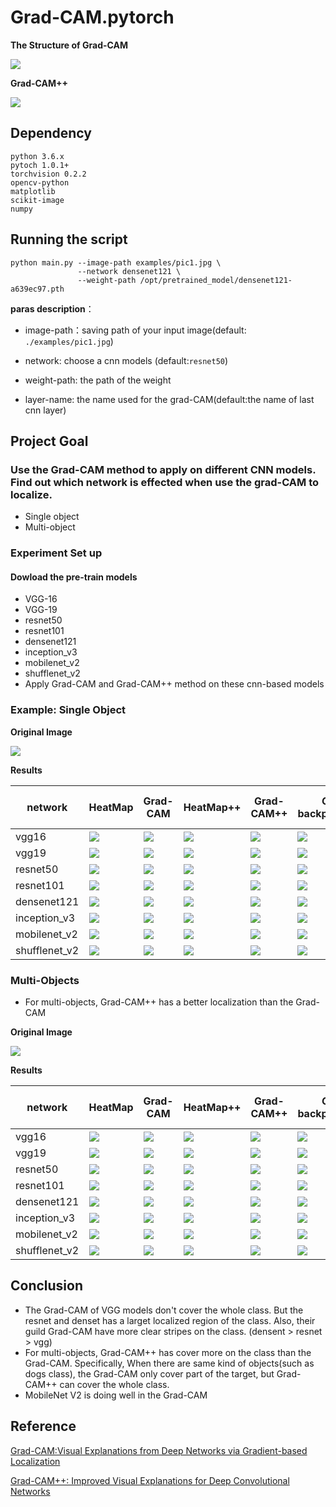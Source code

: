 # Grad-CAM.pytorch




**The Structure of Grad-CAM**

![](examples/grad-cam.jpg)



**Grad-CAM++**

![](examples/Grad-CAM++.png)



## Dependency

```wiki
python 3.6.x
pytoch 1.0.1+
torchvision 0.2.2
opencv-python
matplotlib
scikit-image
numpy
```



## Running the script

```shell
python main.py --image-path examples/pic1.jpg \
               --network densenet121 \
               --weight-path /opt/pretrained_model/densenet121-a639ec97.pth
```

**paras description**：

- image-path：saving path of your input image(default: `./examples/pic1.jpg`)

- network: choose a cnn models (default:`resnet50`)
- weight-path: the path of the weight 
- layer-name: the name used for the grad-CAM(default:the name of last cnn layer)


## Project Goal


### Use the Grad-CAM method to apply on different CNN models. Find out which network is effected when use the grad-CAM to localize. 
- Single object
- Multi-object

### Experiment Set up
#### Dowload the pre-train models
- VGG-16
- VGG-19
- resnet50
- resnet101
- densenet121
- inception_v3
- mobilenet_v2
- shufflenet_v2
- Apply Grad-CAM and Grad-CAM++ method on these cnn-based models

### Example: Single Object


**Original Image**

![](/examples/pic1.jpg)

**Results**

| network      | HeatMap                                   | Grad-CAM                              | HeatMap++                                   | Grad-CAM++                              | Guided backpropagation               | Guided Grad-CAM                          |
| ------------ | ----------------------------------------- | ------------------------------------- | ------------------------------------------- | --------------------------------------- | ------------------------------------ | ---------------------------------------- |
| vgg16        | ![](results/pic1-vgg16-heatmap.jpg)       | ![](results/pic1-vgg16-cam.jpg)       | ![](results/pic1-vgg16-heatmap++.jpg)       | ![](results/pic1-vgg16-cam++.jpg)       | ![](results/pic1-vgg16-gb.jpg)       | ![](results/pic1-vgg16-cam_gb.jpg)       |
| vgg19        | ![](results/pic1-vgg19-heatmap.jpg)       | ![](results/pic1-vgg19-cam.jpg)       | ![](results/pic1-vgg19-heatmap++.jpg)       | ![](results/pic1-vgg19-cam++.jpg)       | ![](results/pic1-vgg19-gb.jpg)       | ![](results/pic1-vgg19-cam_gb.jpg)       |
| resnet50     | ![](results/pic1-resnet50-heatmap.jpg)    | ![](results/pic1-resnet50-cam.jpg)    | ![](results/pic1-resnet50-heatmap++.jpg)    | ![](results/pic1-resnet50-cam++.jpg)    | ![](results/pic1-resnet50-gb.jpg)    | ![](results/pic1-resnet50-cam_gb.jpg)    |
| resnet101    | ![](results/pic1-resnet101-heatmap.jpg)   | ![](results/pic1-resnet101-cam.jpg)   | ![](results/pic1-resnet101-heatmap++.jpg)   | ![](results/pic1-resnet50-cam++.jpg)    | ![](results/pic1-resnet101-gb.jpg)   | ![](results/pic1-resnet101-cam_gb.jpg)   |
| densenet121  | ![](results/pic1-densenet121-heatmap.jpg) | ![](results/pic1-densenet121-cam.jpg) | ![](results/pic1-densenet121-heatmap++.jpg) | ![](results/pic1-densenet121-cam++.jpg) | ![](results/pic1-densenet121-gb.jpg) | ![](results/pic1-densenet121-cam_gb.jpg) |
| inception_v3 | ![](results/pic1-inception-heatmap.jpg)   | ![](results/pic1-inception-cam.jpg)   | ![](results/pic1-inception-heatmap++.jpg)   | ![](results/pic1-inception-cam++.jpg)   | ![](results/pic1-inception-gb.jpg)   | ![](results/pic1-inception-cam_gb.jpg)   |
| mobilenet_v2 | ![](results/pic1-mobilenet_v2-heatmap.jpg)   | ![](results/pic1-mobilenet_v2-cam.jpg)   | ![](results/pic1-mobilenet_v2-heatmap++.jpg)   | ![](results/pic1-mobilenet_v2-cam++.jpg)   | ![](results/pic1-mobilenet_v2-gb.jpg)   | ![](results/pic1-mobilenet_v2-cam_gb.jpg)   |
| shufflenet_v2 | ![](results/pic1-shufflenet_v2-heatmap.jpg)   | ![](results/pic1-shufflenet_v2-cam.jpg)   | ![](results/pic1-shufflenet_v2-heatmap++.jpg)   | ![](results/pic1-shufflenet_v2-cam++.jpg)   | ![](results/pic1-shufflenet_v2-gb.jpg)   | ![](results/pic1-shufflenet_v2-cam_gb.jpg)   |

### Multi-Objects

- For multi-objects, Grad-CAM++ has a better localization than the Grad-CAM

**Original Image**

![](./examples/multiple_dogs.jpg)

**Results**

| network      | HeatMap                                   | Grad-CAM                              | HeatMap++                                   | Grad-CAM++                              | Guided backpropagation               | Guided Grad-CAM                          |
| ------------ | ----------------------------------------- | ------------------------------------- | ------------------------------------------- | --------------------------------------- | ------------------------------------ | ---------------------------------------- |
| vgg16        | ![](results/multiple_dogs-vgg16-heatmap.jpg)       | ![](results/multiple_dogs-vgg16-cam.jpg)       | ![](results/multiple_dogs-vgg16-heatmap++.jpg)       | ![](results/multiple_dogs-vgg16-cam++.jpg)       | ![](results/multiple_dogs-vgg16-gb.jpg)       | ![](results/multiple_dogs-vgg16-cam_gb.jpg)       |
| vgg19        | ![](results/multiple_dogs-vgg19-heatmap.jpg)       | ![](results/multiple_dogs-vgg19-cam.jpg)       | ![](results/multiple_dogs-vgg19-heatmap++.jpg)       | ![](results/multiple_dogs-vgg19-cam++.jpg)       | ![](results/multiple_dogs-vgg19-gb.jpg)       | ![](results/multiple_dogs-vgg19-cam_gb.jpg)       |
| resnet50     | ![](results/multiple_dogs-resnet50-heatmap.jpg)    | ![](results/multiple_dogs-resnet50-cam.jpg)    | ![](results/multiple_dogs-resnet50-heatmap++.jpg)    | ![](results/multiple_dogs-resnet50-cam++.jpg)    | ![](results/multiple_dogs-resnet50-gb.jpg)    | ![](results/multiple_dogs-resnet50-cam_gb.jpg)    |
| resnet101    | ![](results/multiple_dogs-resnet101-heatmap.jpg)   | ![](results/multiple_dogs-resnet101-cam.jpg)   | ![](results/multiple_dogs-resnet101-heatmap++.jpg)   | ![](results/multiple_dogs-resnet50-cam++.jpg)    | ![](results/multiple_dogs-resnet101-gb.jpg)   | ![](results/multiple_dogs-resnet101-cam_gb.jpg)   |
| densenet121  | ![](results/multiple_dogs-densenet121-heatmap.jpg) | ![](results/multiple_dogs-densenet121-cam.jpg) | ![](results/multiple_dogs-densenet121-heatmap++.jpg) | ![](results/multiple_dogs-densenet121-cam++.jpg) | ![](results/multiple_dogs-densenet121-gb.jpg) | ![](results/multiple_dogs-densenet121-cam_gb.jpg) |
| inception_v3 | ![](results/multiple_dogs-inception-heatmap.jpg)   | ![](results/multiple_dogs-inception-cam.jpg)   | ![](results/multiple_dogs-inception-heatmap++.jpg)   | ![](results/multiple_dogs-inception-cam++.jpg)   | ![](results/multiple_dogs-inception-gb.jpg)   | ![](results/multiple_dogs-inception-cam_gb.jpg)   |
| mobilenet_v2 | ![](results/multiple_dogs-mobilenet_v2-heatmap.jpg)   | ![](results/multiple_dogs-mobilenet_v2-cam.jpg)   | ![](results/multiple_dogs-mobilenet_v2-heatmap++.jpg)   | ![](results/multiple_dogs-mobilenet_v2-cam++.jpg)   | ![](results/multiple_dogs-mobilenet_v2-gb.jpg)   | ![](results/multiple_dogs-mobilenet_v2-cam_gb.jpg)   |
| shufflenet_v2 | ![](results/multiple_dogs-shufflenet_v2-heatmap.jpg)   | ![](results/multiple_dogs-shufflenet_v2-cam.jpg)   | ![](results/multiple_dogs-shufflenet_v2-heatmap++.jpg)   | ![](results/multiple_dogs-shufflenet_v2-cam++.jpg)   | ![](results/multiple_dogs-shufflenet_v2-gb.jpg)   | ![](results/multiple_dogs-shufflenet_v2-cam_gb.jpg)   |

 

## Conclusion

- The Grad-CAM of VGG models don't cover the whole class. But the resnet and denset has a larget localized region of the class. Also, their guild Grad-CAM have more clear stripes on the class. (densent > resnet > vgg)
- For multi-objects, Grad-CAM++ has cover more on the class than the Grad-CAM. Specifically, When there are same kind of objects(such as dogs class), the Grad-CAM only cover part of the target, but Grad-CAM++ can cover the whole class.
- MobileNet V2 is doing well in the Grad-CAM


## Reference
[Grad-CAM:Visual Explanations from Deep Networks via Gradient-based Localization](https://arxiv.org/pdf/1610.02391)

[Grad-CAM++: Improved Visual Explanations for Deep Convolutional Networks](https://arxiv.org/pdf/1710.11063.pdf)









